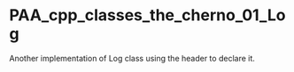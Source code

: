 # PAA_cpp_classes_the_cherno_01_Log
Another implementation of Log class using the header to declare it.
